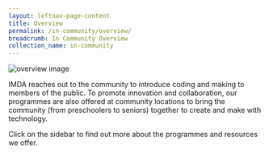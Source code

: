 ```yaml
---
layout: leftnav-page-content
title: Overview
permalink: /in-community/overview/
breadcrumb: In Community Overview
collection_name: in-community
---
```

![overview image](/images/in-community/pixel-labs/pixel-labs-image2copy.jpg)


IMDA reaches out to the community to introduce coding and making to members of the public. To promote innovation and collaboration, our programmes are also offered at community locations to bring the community (from preschoolers to seniors) together to create and make with technology.

Click on the sidebar to find out more about the programmes and resources we offer.
